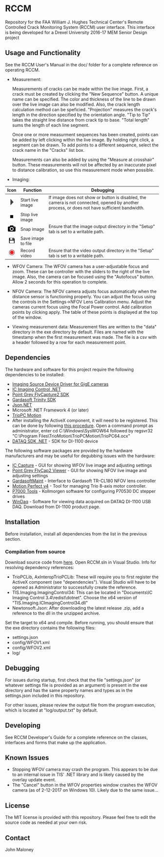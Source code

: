 # RCCM

Repository for the FAA William J. Hughes Technical Center's Remote Controlled Crack Monitoring System (RCCM) user interface. This interface is being developed for a Drexel University 2016-17 MEM Senior Design project

## Usage and Functionality

See the RCCM User's Manual in the doc/ folder for a complete reference on operating RCCM.

* Measurement:

  Measurements of cracks can be made within the live image. First, a crack must be created by clicking the "New Sequence" button. A unique name can be specified. The color and thickness of the line to be drawn over the live image can also be modified. Also, the crack length calculation method can be speficied. "Projection" measures the crack's length in the direction specified by the orientation angle. "Tip to Tip" takes the straight line distance from crack tip to base. "Total length" sums the length of each line segment.

  Once one or more measurment sequences has been created, points can be added by left clicking within the live image. By holding right click, a segment can be drawn. To add points to a different sequence, select the crack name in the "Cracks" list box. 
  
  Measurements can also be added by using the "Measure at crosshair" button. These measurements will not be affected by an inaccurate pixel to distance calibration, so use this measurement mode when possible.

* Imaging:
 
 |Icon                                                                                   | Function         |Debugging
 |:-------------------------------------------------------------------------------------:| -----------------| ---------------------------------------------------------------------------------------------------------------------------------------------|
 | ![play.png](https://github.com/jmal0/RCCM/blob/master/RCCM/res/play.png?raw=true)     | Start live image | If image does not show or button is disabled, the camera is not connected, opened by another process, or does not have sufficient bandwidth. |
 | ![stop.png](https://github.com/jmal0/RCCM/blob/master/RCCM/res/stop.png?raw=true)     | Stop live image  |
 | ![snap.png](https://github.com/jmal0/RCCM/blob/master/RCCM/res/snap.png?raw=true)     | Snap image       | Ensure that the image output directory in the "Setup" tab is set to a writable path.
 | ![save.png](https://github.com/jmal0/RCCM/blob/master/RCCM/res/save.png?raw=true)     | Save image to file |
 | ![record.png](https://github.com/jmal0/RCCM/blob/master/RCCM/res/record.png?raw=true) | Record video     | Ensure that the video output directory in the "Setup" tab is set to a writable path.
 
* WFOV Camera: The WFOV camera has a user-adjustable focus and zoom. These can be controller with the sliders to the right of the live image. Also, the camera can be focused using the "Autofocus" button. Allow 2 seconds for this operation to complete.

* NFOV Camera: The NFOV camera adjusts focus automatically when the distance sensor is functioning properly. You can adjust the focus using the controls in the Settings->NFOV Lens Calibration menu. Adjust the cameras current focus using the Focal Power control. Add calibration points by clicking apply. The table of these points is displayed at the top of the window.

* Viewing measurement data: Measurement files are written to the "data" directory in the exe directory by default. Files are named with the timestamp when the first measurement was made. The file is a csv with a header followed by a row for each measurement point.

## Dependencies

The hardware and software for this project require the following dependencies to be installed:

* [Imaging Source Device Driver for GigE cameras](https://www.theimagingsource.com/support/downloads-for-windows/device-drivers/icwdmgigetis/)
* [IC Imaging Control .NET](https://www.theimagingsource.com/support/downloads-for-windows/software-development-kits-sdks/icimagingcontrol/)
* [Point Grey FlyCapture2 SDK](https://www.ptgrey.com/support/downloads/10700/)
* [Gardasoft Trinity SDK](http://www.gardasoft.com/Downloads/)
* [Json.NET](https://github.com/nlohmann/json)
* Microsoft .NET Framework 4 (or later)
* [TrioPC Motion](http://www.triomotion.com/tmt3/sitefiles/software/addon_software.asp#one&section=six)
 * After installing the ActiveX component, it will need to be registered. This can be done by following [this procedure](http://www.ctimls.com/Support/KB/How%20To/Register_dll.htm). Open a command prompt as administrator, enter cd C:\Windows\SysWOW64 followed by regsvr32 "C:\Program Files\TrioMotion\TrioPCMotion\TrioPC64.ocx"
 * [DATAQ SDK .NET](https://www.dataq.com/products/sdk-dot-net/dotnet-class.html) - SDK for DI-1100 device

The following software packages are provided by the hardware manufacturers and may be useful for degubbing issues with the hardware:

* [IC Capture](https://www.theimagingsource.com/support/downloads-for-windows/end-user-software/iccapture/) - GUI for showing WFOV live image and adjusting settings
* [Point Grey FlyCap2 Viewer](https://www.ptgrey.com/support/downloads/10655/) - GUI for showing NFOV live image and adjusting settings
* [GardasoftMaint](http://www.gardasoft.com/Downloads/) - Interface to Gardasoft TR-CL180 NFOV lens controller
* [Motion Perfect v4](http://www.triomotion.com/tmt3/sitefiles/software/motion_perfectv4.asp#section=t10) - Tool for managing Trio 8-axis motor controller.
* [P7000 Tools](http://www.kollmorgen.com/en-us/products/drives/stepper/p7000-series/_software-firmware/p7000_tools_-2.11/) - Kollmorgen software for configuring P70530 DC stepper drives
* [WinDaq](https://www.dataq.com/products/windaq/) - Software for viewing data acquired on DATAQ DI-1100 USB DAQ. Download from DI-1100 product page.

## Installation

Before installation, install all dependencies from the list in the previous section.

### Compilation from source

Download source code from [here](https://github.com/jmal0/RCCM.git). Open RCCM.sln in Visual Studio. Info for resolving dependency references:

* TrioPCLib, AxInteropTrioPCLib: These will require you to first register the ActiveX component (see "dependencies"). Visual Studio will have to be opened as Administrator to successfully create the reference.
* TIS.Imaging.ImagingControl34: This can be located in "Documents\IC Imaging Control 3.4\redist\dotnet". Choose the x64 version of "TIS.Imaging.ICImagingControl34.dll"
* Newtonsoft.Json: After downloading the latest release .zip, add a reference to the dll in the unzipped archive.

Set the target to x64 and compile. Before running, you should ensure that the exe directory contains the following files:

* settings.json
* config/WFOV1.xml
* config/WFOV2.xml
* log/

## Debugging

For issues during startup, first check that the file "settings.json" (or whatever settings file is provided as an argument) is present in the exe directory and has the same property names and types as in the settings.json included in this repository.

For other issues, please review the output file from the program execution, which is located at "log/output.txt" by default.

## Developing

See RCCM Developer's Guide for a complete reference on the classes, interfaces and forms that make up the application.

## Known Issues

* Stopping WFOV camera may crash the program. This appears to be due to an internal issue in TIS' .NET library and is likely caused by the overlay update event.
* The "Cancel" button in the WFOV properties window crashes the WFOV camera (as of 2-12-2017 on Windows 10). Likely due to the same issue...

## License

The MIT license is provided with this repository. Please feel free to edit the source code as needed at your own risk.

## Contact

John Maloney
